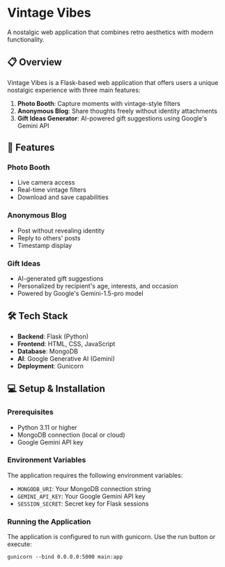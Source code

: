 
# Vintage Vibes

A nostalgic web application that combines retro aesthetics with modern functionality.

## 📋 Overview

Vintage Vibes is a Flask-based web application that offers users a unique nostalgic experience with three main features:

1. **Photo Booth**: Capture moments with vintage-style filters
2. **Anonymous Blog**: Share thoughts freely without identity attachments
3. **Gift Ideas Generator**: AI-powered gift suggestions using Google's Gemini API

## 🚀 Features

### Photo Booth
- Live camera access
- Real-time vintage filters
- Download and save capabilities

### Anonymous Blog
- Post without revealing identity
- Reply to others' posts
- Timestamp display

### Gift Ideas
- AI-generated gift suggestions
- Personalized by recipient's age, interests, and occasion
- Powered by Google's Gemini-1.5-pro model

## 🛠️ Tech Stack

- **Backend**: Flask (Python)
- **Frontend**: HTML, CSS, JavaScript
- **Database**: MongoDB
- **AI**: Google Generative AI (Gemini)
- **Deployment**: Gunicorn

## 💻 Setup & Installation

### Prerequisites
- Python 3.11 or higher
- MongoDB connection (local or cloud)
- Google Gemini API key

### Environment Variables
The application requires the following environment variables:
- `MONGODB_URI`: Your MongoDB connection string
- `GEMINI_API_KEY`: Your Google Gemini API key
- `SESSION_SECRET`: Secret key for Flask sessions

### Running the Application
The application is configured to run with gunicorn. Use the run button or execute:
```
gunicorn --bind 0.0.0.0:5000 main:app
```
